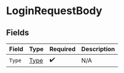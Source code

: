 # LoginRequestBody


## Fields

| Field               | Type                | Required            | Description         |
| ------------------- | ------------------- | ------------------- | ------------------- |
| `Type`              | [Type](..//type.md) | :heavy_check_mark:  | N/A                 |